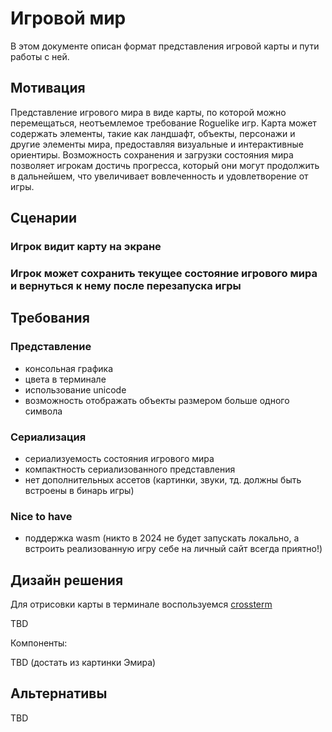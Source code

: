 # Игровой мир

В этом документе описан формат представления игровой карты и
пути работы с ней.

## Мотивация

Представление игрового мира в виде карты, по которой можно перемещаться, неотъемлемое требование Roguelike игр.
Карта может содержать элементы, такие как ландшафт, объекты, персонажи и другие элементы мира, предоставляя визуальные и интерактивные ориентиры.
Возможность сохранения и загрузки состояния мира позволяет игрокам достичь прогресса, который они могут продолжить в дальнейшем,
что увеличивает вовлеченность и удовлетворение от игры.

## Сценарии

### Игрок видит карту на экране

### Игрок может сохранить текущее состояние игрового мира и вернуться к нему после перезапуска игры

## Требования

### Представление

- консольная графика
- цвета в терминале
- использование unicode
- возможность отображать объекты размером больше одного символа

### Сериализация

- сериализуемость состояния игрового мира
- компактность сериализованного представления
- нет дополнительных ассетов (картинки, звуки, тд. должны быть встроены в бинарь игры)

### Nice to have

- поддержка wasm (никто в 2024 не будет запускать локально, а встроить реализованную игру себе на личный сайт всегда приятно!)

## Дизайн решения

Для отрисовки карты в терминале воспользуемся [crossterm](https://github.com/crossterm-rs/crossterm/blob/master/README.md)

TBD

Компоненты:

TBD (достать из картинки Эмира)

## Альтернативы

TBD

